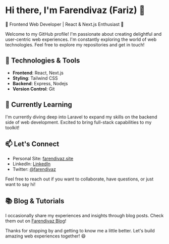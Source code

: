 # Hi there, I'm Farendivaz (Fariz) 👋

🌟 Frontend Web Developer | React & Next.js Enthusiast  🌟

Welcome to my GitHub profile! I'm passionate about creating delightful and user-centric web experiences. I'm constantly exploring the world of web technologies. Feel free to explore my repositories and get in touch!

## 🔧 Technologies & Tools

- **Frontend**: React, Next.js
- **Styling**: Tailwind CSS
- **Backend**: Express, Nodejs
- **Version Control**: Git

## 🌱 Currently Learning

I'm currently diving deep into Laravel to expand my skills on the backend side of web development. Excited to bring full-stack capabilities to my toolkit!

## 📫 Let's Connect

- Personal Site: [farendivaz.site](https://farendivaz.site)
- LinkedIn: [LinkedIn](https://linkedin.com/in/farizdandy)
- Twitter: [@farendivaz](https://twitter.com/farendivaz)

Feel free to reach out if you want to collaborate, have questions, or just want to say hi!

## 📚 Blog & Tutorials

I occasionally share my experiences and insights through blog posts. Check them out on [Farendivaz Blog](https://farendivaz.site/posts)!


Thanks for stopping by and getting to know me a little better. Let's build amazing web experiences together! 😄

<!---
farendivaz/farendivaz is a ✨ special ✨ repository because its `README.md` (this file) appears on your GitHub profile.
You can click the Preview link to take a look at your changes.
--->
